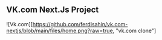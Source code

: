 ## VK.com Next.Js Project

![Vk.com][https://github.com/ferdisahin/vk.com-nextjs/blob/main/files/home.png?raw=true, "vk.com clone"]